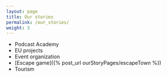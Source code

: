 ```yaml
---
layout: page
title: Our stories
permalink: /our_stories/
weight: 3
---
```


* Podcast Academy
* EU projects
* Event organization
* [Escape game]({% post_url ourStoryPages/escapeTown %}) 
* Tourism 
